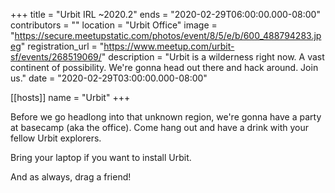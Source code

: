+++
title = "Urbit IRL ~2020.2"
ends = "2020-02-29T06:00:00.000-08:00"
contributors = ""
location = "Urbit Office"
image = "https://secure.meetupstatic.com/photos/event/8/5/e/b/600_488794283.jpeg"
registration_url = "https://www.meetup.com/urbit-sf/events/268519069/"
description = "Urbit is a wilderness right now. A vast continent of possibility. We're gonna head out there and hack around. Join us."
date = "2020-02-29T03:00:00.000-08:00"

[[hosts]]
name = "Urbit"
+++

Before we go headlong into that unknown region, we're gonna have a party at basecamp (aka the office). Come hang out and have a drink with your fellow Urbit explorers.

Bring your laptop if you want to install Urbit.

And as always, drag a friend!
